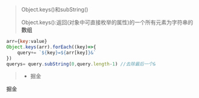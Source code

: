 > Object.keys()和subString()
>
> Object.keys():返回(对象中可直接枚举的属性)的一个所有元素为字符串的**数组**
```javascript
arr={key:value}
Object.keys(arr).forEach((key)=>{
    query+= `${key}=${arr[key]}&`
})
querys= query.subString(0,query.length-1) //去除最后一个&
```

> - 掘金

掘金